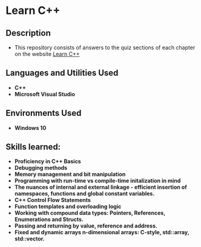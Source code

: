 <h1>Learn C++</h1>

<h2>Description</h2>

- This repository consists of answers to the quiz sections of each chapter on the website [Learn C++](https://www.learncpp.com/)

<h2>Languages and Utilities Used</h2>

- <b>C++</b> 
- <b>Microsoft Visual Studio</b>

<h2>Environments Used </h2>

- <b>Windows 10</b>

<h2>Skills learned:</h2>

- <b>Proficiency in C++ Basics</b> 
- <b>Debugging methods</b>
- <b>Memory management and bit manipulation</b>
- <b>Programming with run-time vs compile-time initalization in mind</b>
- <b>The nuances of internal and external linkage - efficient insertion of namespaces, functions and global constant variables.</b>
- <b>C++ Control Flow Statements</b>
- <b>Function templates and overloading logic</b>
- <b>Working with compound data types: Pointers, References, Enumerations and Structs.</b>
- <b>Passing and returning by value, reference and address.</b>
- <b>Fixed and dynamic arrays n-dimensional arrays: C-style, std::array, std::vector.</b>

<!--
 ```diff
- text in red
+ text in green
! text in orange
# text in gray
@@ text in purple (and bold)@@
```
--!>
